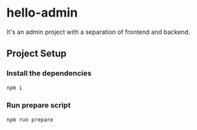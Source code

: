 # hello-admin

It's an admin project with a separation of frontend and backend.

## Project Setup

### Install the dependencies

```bash
npm i
```

### Run prepare script

```bash
npm run prepare
```
